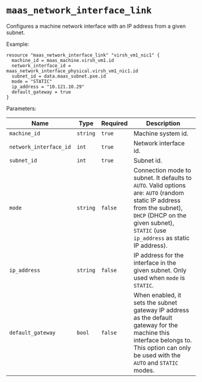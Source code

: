 # `maas_network_interface_link`

Configures a machine network interface with an IP address from a given subnet.

Example:

```hcl
resource "maas_network_interface_link" "virsh_vm1_nic1" {
  machine_id = maas_machine.virsh_vm1.id
  network_interface_id = maas_network_interface_physical.virsh_vm1_nic1.id
  subnet_id = data.maas_subnet.pxe.id
  mode = "STATIC"
  ip_address = "10.121.10.29"
  default_gateway = true
}
```

Parameters:

| Name | Type | Required | Description
| ---- | ---- | -------- | -----------
| `machine_id` | `string` | `true` | Machine system id.
| `network_interface_id` | `int` | `true` | Network interface id.
| `subnet_id` | `int` | `true` | Subnet id.
| `mode` | `string` | `false` | Connection mode to subnet. It defaults to `AUTO`. Valid options are: `AUTO` (random static IP address from the subnet), `DHCP` (DHCP on the given subnet), `STATIC` (use `ip_address` as static IP address).
| `ip_address` | `string` | `false` | IP address for the interface in the given subnet. Only used when `mode` is `STATIC`.
| `default_gateway` | `bool` | `false` | When enabled, it sets the subnet gateway IP address as the default gateway for the machine this interface belongs to. This option can only be used with the `AUTO` and `STATIC` modes.
